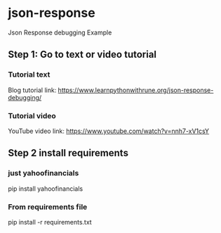# json-response
Json Response debugging Example

## Step 1: Go to text or video tutorial
### Tutorial text
Blog tutorial link: https://www.learnpythonwithrune.org/json-response-debugging/

### Tutorial video
YouTube video link: https://www.youtube.com/watch?v=nnh7-xV1csY

## Step 2 install requirements
### just yahoofinancials
pip install yahoofinancials

### From requirements file
pip install -r requirements.txt